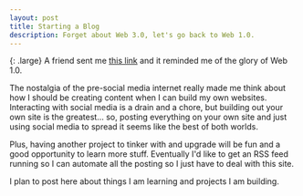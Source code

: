 ```yaml
---
layout: post
title: Starting a Blog
description: Forget about Web 3.0, let's go back to Web 1.0.
---
```

{: .large}
A friend sent me [this link](https://startafuckingblog.com/) and it reminded me of the glory of Web 1.0.

The nostalgia of the pre-social media internet really made me think about how I should be creating content when I can build my own websites. Interacting with social media is a drain and a chore, but building out your own site is the greatest... so, posting everything on your own site and just using social media to spread it seems like the best of both worlds.

Plus, having another project to tinker with and upgrade will be fun and a good opportunity to learn more stuff. Eventually I'd like to get an RSS feed running so I can automate all the posting so I just have to deal with this site.

I plan to post here about things I am learning and projects I am building.
